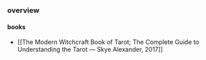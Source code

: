### overview
#### books
- [[The Modern Witchcraft Book of Tarot; The Complete Guide to Understanding the Tarot — Skye Alexander, 2017]]
